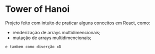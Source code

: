 # Tower of Hanoi

Projeto feito com intuito de praticar alguns conceitos em React, como:

- renderização de arrays multidimencionais;
- mutação de arrays multidimencionais;

`e tambem como diverção xD`

